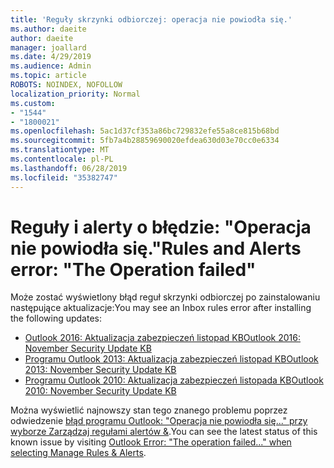 ```yaml
---
title: 'Reguły skrzynki odbiorczej: operacja nie powiodła się.'
ms.author: daeite
author: daeite
manager: joallard
ms.date: 4/29/2019
ms.audience: Admin
ms.topic: article
ROBOTS: NOINDEX, NOFOLLOW
localization_priority: Normal
ms.custom:
- "1544"
- "1800021"
ms.openlocfilehash: 5ac1d37cf353a86bc729832efe55a8ce815b68bd
ms.sourcegitcommit: 5fb7a4b28859690020efdea630d03e70cc0e6334
ms.translationtype: MT
ms.contentlocale: pl-PL
ms.lasthandoff: 06/28/2019
ms.locfileid: "35382747"
---
```

# <a name="rules-and-alerts-error-the-operation-failed"></a><span data-ttu-id="73928-102">Reguły i alerty o błędzie: "Operacja nie powiodła się."</span><span class="sxs-lookup"><span data-stu-id="73928-102">Rules and Alerts error: "The Operation failed"</span></span>

<span data-ttu-id="73928-103">Może zostać wyświetlony błąd reguł skrzynki odbiorczej po zainstalowaniu następujące aktualizacje:</span><span class="sxs-lookup"><span data-stu-id="73928-103">You may see an Inbox rules error after installing the following updates:</span></span>

- [<span data-ttu-id="73928-104">Outlook 2016: Aktualizacja zabezpieczeń listopad KB</span><span class="sxs-lookup"><span data-stu-id="73928-104">Outlook 2016: November Security Update KB</span></span>](https://support.microsoft.com/help/4461506)
- [<span data-ttu-id="73928-105">Programu Outlook 2013: Aktualizacja zabezpieczeń listopad KB</span><span class="sxs-lookup"><span data-stu-id="73928-105">Outlook 2013: November Security Update KB</span></span>](https://support.microsoft.com/help/4461486)
- [<span data-ttu-id="73928-106">Programu Outlook 2010: Aktualizacja zabezpieczeń listopada KB</span><span class="sxs-lookup"><span data-stu-id="73928-106">Outlook 2010: November Security Update KB</span></span>](https://support.microsoft.com/help/4461585)

<span data-ttu-id="73928-107">Można wyświetlić najnowszy stan tego znanego problemu poprzez odwiedzenie [błąd programu Outlook: "Operacja nie powiodła się..." przy wyborze Zarządzaj regułami alertów &](https://support.office.com/article/Outlook-Error-The-operation-failed-when-selecting-Manage-Rules-Alerts-64b6ff77-98c2-4564-9cbf-25bd8e17fb8b%20).</span><span class="sxs-lookup"><span data-stu-id="73928-107">You can see the latest status of this known issue by visiting [Outlook Error: "The operation failed..." when selecting Manage Rules & Alerts](https://support.office.com/article/Outlook-Error-The-operation-failed-when-selecting-Manage-Rules-Alerts-64b6ff77-98c2-4564-9cbf-25bd8e17fb8b%20).</span></span>